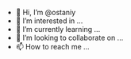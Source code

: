 - 👋 Hi, I’m @ostaniy
- 👀 I’m interested in ...
- 🌱 I’m currently learning ...
- 💞️ I’m looking to collaborate on ...
- 📫 How to reach me ...

<!---
ostaniy/ostaniy is a ✨ special ✨ repository because its `README.md` (this file) appears on your GitHub profile.
You can click the Preview link to take a look at your changes.
--->
